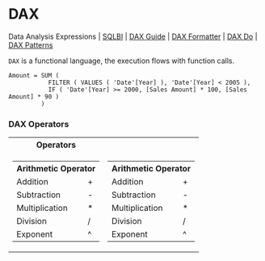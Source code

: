 # DAX
Data Analysis Expressions | [SQLBI](https://www.sqlbi.com/) | [DAX Guide](https://dax.guide/) | [DAX Formatter](https://www.daxformatter.com/) | [DAX Do](https://dax.do/) | [DAX Patterns](https://www.daxpatterns.com/)

`DAX` is a functional language, the execution flows with function calls.

```DAX
Amount = SUM (
           FILTER ( VALUES ( 'Date'[Year] ), 'Date'[Year] < 2005 ),
           IF ( 'Date'[Year] >= 2000, [Sales Amount] * 100, [Sales Amount] * 90 )
         )
```

### DAX Operators

<table>
           <tr><th>Operators</th></tr>
           <tr>
                      <td>
<table>
           <tr><th colspan=2>Arithmetic Operator</th></tr>
           <tr><td>Addition</td><td>+</td></tr>
           <tr><td>Subtraction</td><td>-</td></tr>
           <tr><td>Multiplication</td><td>*</td></tr>
           <tr><td>Division</td><td>/</td></tr>
           <tr><td>Exponent</td><td>^</td></tr>
</table>
                                 </td>
                       <td>
<table>
           <tr><th colspan=2>Arithmetic Operator</th></tr>
           <tr><td>Addition</td><td>+</td></tr>
           <tr><td>Subtraction</td><td>-</td></tr>
           <tr><td>Multiplication</td><td>*</td></tr>
           <tr><td>Division</td><td>/</td></tr>
           <tr><td>Exponent</td><td>^</td></tr>
</table>
                                 </td>
           </tr>
           
</table>
